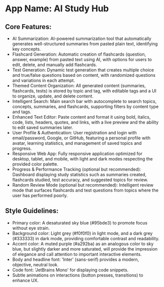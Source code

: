 # **App Name**: AI Study Hub

## Core Features:

- AI Summarization: AI-powered summarization tool that automatically generates well-structured summaries from pasted plain text, identifying key concepts.
- Flashcard Generation: Automatic creation of flashcards (question, answer, example) from pasted text using AI, with options for users to edit, delete, and manually add flashcards.
- Test Generation: Dynamic test generation that creates multiple choice and true/false questions based on content, with randomized questions and variations in each attempt.
- Themed Content Organization: All generated content (summaries, flashcards, tests) is stored by topic and tag, with editable tags and a UI to organize, update, and delete content.
- Intelligent Search: Main search bar with autocomplete to search topics, concepts, summaries, and flashcards, supporting filters by content type and tags.
- Enhanced Text Editor: Paste content and format it using bold, italics, code, lists, headers, quotes, and links, with a live preview and the ability to edit saved summaries later.
- User Profile & Authentication: User registration and login with email/password, Google, or GitHub, featuring a personal profile with avatar, learning statistics, and management of saved topics and progress.
- Responsive Web App: Fully responsive application optimized for desktop, tablet, and mobile, with light and dark modes respecting the provided color palette.
- Progress & Performance Tracking (optional but recommended): Dashboard displaying study statistics such as summaries created, flashcards studied, test accuracy, and suggested topics for review.
- Random Review Mode (optional but recommended): Intelligent review mode that surfaces flashcards and test questions from topics where the user has performed poorly.

## Style Guidelines:

- Primary color: A desaturated sky blue (#95bde3) to promote focus without eye strain.
- Background color: Light grey (#f0f0f0) in light mode, and a dark grey (#333333) in dark mode, providing comfortable contrast and readability.
- Accent color: A muted purple (#a292ba) as an analogous color to sky blue, but slightly darker and more saturated, will provide the impression of elegance and call attention to important interactive elements.
- Body and headline font: 'Inter' (sans-serif) provides a modern, objective, neutral look.
- Code font: 'JetBrains Mono' for displaying code snippets.
- Subtle animations on interactions (button presses, transitions) to enhance UX.